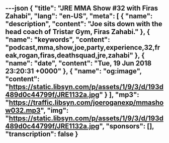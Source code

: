 ---json
{
  "title": "JRE MMA Show #32 with Firas Zahabi",
  "lang": "en-US",
  "meta": [
    {
      "name": "description",
      "content": "Joe sits down with the head coach of Tristar Gym, Firas Zahabi."
    },
    {
      "name": "keywords",
      "content": "podcast,mma,show,joe,party,experience,32,freak,rogan,firas,deathsquad,jre,zahabi"
    },
    {
      "name": "date",
      "content": "Tue, 19 Jun 2018 23:20:31 +0000"
    },
    {
      "name": "og:image",
      "content": "https://static.libsyn.com/p/assets/1/9/3/d/193d489d0c44799f/JRE1132a.jpg"
    }
  ],
  "mp3": "https://traffic.libsyn.com/joeroganexp/mmashow032.mp3",
  "img": "https://static.libsyn.com/p/assets/1/9/3/d/193d489d0c44799f/JRE1132a.jpg",
  "sponsors": [],
  "transcription": false
}
---
<episode-header />

<timemark seconds="0" />

<transcribe-call-to-action />

<episode-footer />